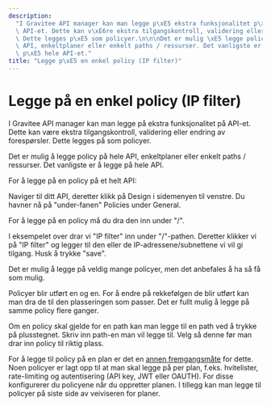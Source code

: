 ```yaml
---
description:
  "I Gravitee API manager kan man legge p\xE5 ekstra funksjonalitet p\xE5\
  \ API-et. Dette kan v\xE6re ekstra tilgangskontroll, validering eller endring av forespørsler.\
  \ Dette legges p\xE5 som policyer.\n\n\nDet er mulig \xE5 legge policy p\xE5 hele\
  \ API, enkeltplaner eller enkelt paths / ressurser. Det vanligste er \xE5 legge\
  \ p\xE5 hele API-et."
title: "Legge p\xE5 en enkel policy (IP filter)"
---
```


# Legge på en enkel policy (IP filter)

I Gravitee API manager kan man legge på ekstra funksjonalitet på API-et. Dette kan være ekstra tilgangskontroll, validering eller endring av forespørsler. Dette legges på som policyer.

Det er mulig å legge policy på hele API, enkeltplaner eller enkelt paths / ressurser. Det vanligste er å legge på hele API.

For å legge på en policy på et helt API:

Naviger til ditt API, deretter klikk på Design i sidemenyen til venstre. Du havner nå på "under-fanen" Policies under General.

For å legge på en policy må du dra den inn under "/".

I eksempelet over drar vi "IP filter" inn under "/"-pathen. Deretter klikker vi på "IP filter" og legger til den eller de IP-adressene/subnettene vi vil gi tilgang. Husk å trykke "save".

Det er mulig å legge på veldig mange policyer, men det anbefales å ha så få som mulig.

Policyer blir utført en og en. For å endre på rekkefølgen de blir utført kan man dra de til den plasseringen som passer. Det er fullt mulig å legge på samme policy flere ganger.

Om en policy skal gjelde for en path kan man legge til en path ved å trykke på plusstegnet. Skriv inn path-en man vil legge til. Velg så denne før man drar inn policy til riktig plass.

For å legge til policy på en plan er det en [annen fremgangsmåte](https://www.usit.uio.no/prosjekter/datadeling/arbeidsomrader/integrasjonsarkitektur/dokumentasjon/veiledere/api-manager/opprette-plan.html#toc2) for dette. Noen policyer er lagt opp til at man skal legge på per plan, f.eks. hvitelister, rate-limiting og autentisering (API key, JWT eller OAUTH). For disse konfigurerer du policyene når du oppretter planen. I tillegg kan man legge til policyer på siste side av veiviseren for planer.
